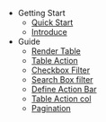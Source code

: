- Getting Start
  - [Quick Start](quickstart)
  - [Introduce](introduce)
- Guide
  - [Render Table](renderTable)
  - [Table Action](tableAction)
  - [Checkbox Filter](checkboxFilter)
  - [Search Box filter](searchBoxFilter)
  - [Define Action Bar](defineActionBar)
  - [Table Action col](tableActionCol)
  - [Pagination](pagination)
